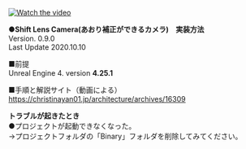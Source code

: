 [![Watch the video](https://img.youtube.com/vi/tHH9NRKzOhw/0.jpg)](https://youtu.be/tHH9NRKzOhw)

**●Shift Lens Camera(あおり補正ができるカメラ)　実装方法**  
Version. 0.9.0  
Last Update 2020.10.10

■前提  
Unreal Engine 4. version **4.25.1**    

■手順と解説サイト（動画による）  
https://christinayan01.jp/architecture/archives/16309

**トラブルが起きたとき**  
●プロジェクトが起動できなくなった。  
→プロジェクトフォルダの「Binary」フォルダを削除してみてください。
